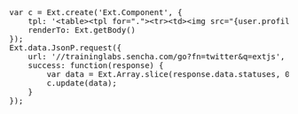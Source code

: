<pre class="runnable">var c = Ext.create('Ext.Component', {
    tpl: '&lt;table>&lt;tpl for=".">&lt;tr>&lt;td>&lt;img src="{user.profile_image_url}" style="margin: 4px"/>&lt;/td>&lt;td>{text}&lt;/td>&lt;/tr>&lt;/tpl>&lt;/table>',
    renderTo: Ext.getBody()
});
Ext.data.JsonP.request({
    url: '//traininglabs.sencha.com/go?fn=twitter&q=extjs',
    success: function(response) {
        var data = Ext.Array.slice(response.data.statuses, 0, 15);
        c.update(data);
    }
});</pre>
